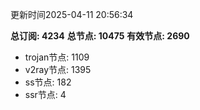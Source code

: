 更新时间2025-04-11 20:56:34

**总订阅: 4234**
**总节点: 10475**
**有效节点: 2690**
- trojan节点: 1109
- v2ray节点: 1395
- ss节点: 182
- ssr节点: 4
